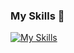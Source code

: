 ### My Skills 👋

[![My Skills](https://skillicons.dev/icons?i=python,aws,kubernetes,docker,astro)](https://skillicons.dev)
